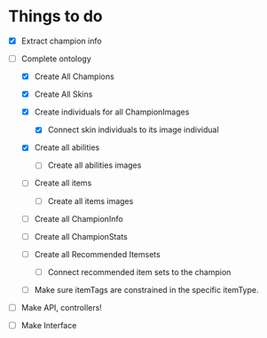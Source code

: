 # Things to do

- [x] Extract champion info

- [ ] Complete ontology
    - [x] Create All Champions
    - [x] Create All Skins
    - [x] Create individuals for all ChampionImages
        - [x] Connect skin individuals to its image individual
    - [x] Create all abilities
        - [ ] Create all abilities images
    - [ ] Create all items
        - [ ] Create all items images
    - [ ] Create all ChampionInfo
    - [ ] Create all ChampionStats
    - [ ] Create all Recommended Itemsets
        - [ ] Connect recommended item sets to the champion
    - [ ] Make sure itemTags are constrained in the specific itemType.
    

- [ ] Make API, controllers!
- [ ] Make Interface
